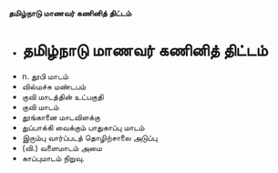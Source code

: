 **தமிழ்நாடு மாணவர் கணினித் திட்டம்**
- # தமிழ்நாடு மாணவர் கணினித் திட்டம்
- n. தூபி மாடம்
- வில்மச்சு மண்டபம்
- குவி மாடத்தின் உட்பகுதி
- குவி மாடம்
- தூங்கானை மாடவிளக்கு
- துப்பாக்கி வைக்கும் பாதுகாப்பு மாடம்
- இரும்பு வார்ப்படத் தொழிற்சாலை அடுப்பு
- (வி.) வளைமாடம் அமை
- காப்புமாடம் நிறுவு.

